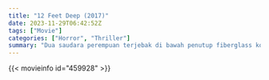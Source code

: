```yaml
---
title: "12 Feet Deep (2017)"
date: 2023-11-29T06:42:52Z
tags: ["Movie"]
categories: ["Horror", "Thriller"]
summary: "Dua saudara perempuan terjebak di bawah penutup fiberglass kolam renang umum berukuran Olimpiade dan harus berani menghadapi dingin dan satu sama lain untuk bertahan hidup di malam yang mengerikan."
---
```


<mux-player stream-type="on-demand"
src="https://kp3d-my.sharepoint.com/personal/ryoo_kp3d_onmicrosoft_com/_layouts/15/download.aspx?share=ESQM3CmPvhNMnyf64BJkDfsBm0BXwYAN-OTUKca3JQg_VA" prefer-playback="mse" controls>

</mux-player>


{{< movieinfo id="459928" >}}

<script src="https://cdn.jsdelivr.net/npm/@mux/mux-player"></script>

 <script type="application/ld+json ">
{
"@context": "https://schema.org/",
"@type": "VideoObject",
"name": "12 Feet Deep (2017)",
"contentUrl": "https://stream.mux.com/YVUQZWMkdZUD01VEvCI8yJaF01ujW2K4RneH2IdNuPfQA.m3u8",
"thumbnailUrl": "https://www.themoviedb.org/t/p/original/jmA9beIcF6wrg2VXdhYWzLsCOQR.jpg?width=314&fit_mode=preserve&time=25",
"uploadDate": "2023-11-29T06:42:52Z",
}

</script>

